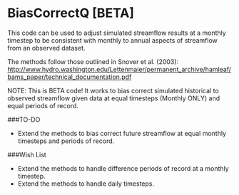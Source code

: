 # BiasCorrectQ [BETA]
This code can be used to adjust simulated streamflow results at a monthly timestep to be consistent with monthly to annual aspects of streamflow from an observed dataset.

The methods follow those outlined in Snover et al. (2003):
http://www.hydro.washington.edu/Lettenmaier/permanent_archive/hamleaf/bams_paper/technical_documentation.pdf

NOTE: This is BETA code! It works to bias correct simulated historical to observed streamflow given data at equal timesteps (Monthly ONLY) and equal periods of record.

###TO-DO
* Extend the methods to bias correct future streamflow at equal monthly timesteps and periods of record.

###Wish List
* Extend the methods to handle difference periods of record at a monthly timestep.
* Extend the methods to handle daily timesteps.
